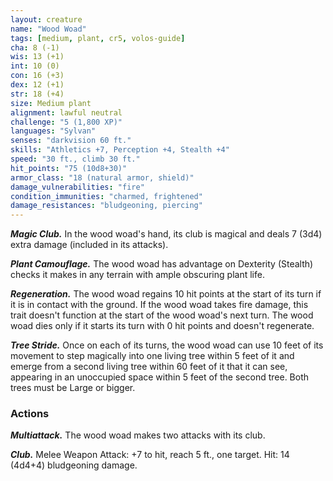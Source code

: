 ```yaml
---
layout: creature
name: "Wood Woad"
tags: [medium, plant, cr5, volos-guide]
cha: 8 (-1)
wis: 13 (+1)
int: 10 (0)
con: 16 (+3)
dex: 12 (+1)
str: 18 (+4)
size: Medium plant
alignment: lawful neutral
challenge: "5 (1,800 XP)"
languages: "Sylvan"
senses: "darkvision 60 ft."
skills: "Athletics +7, Perception +4, Stealth +4"
speed: "30 ft., climb 30 ft."
hit_points: "75 (10d8+30)"
armor_class: "18 (natural armor, shield)"
damage_vulnerabilities: "fire"
condition_immunities: "charmed, frightened"
damage_resistances: "bludgeoning, piercing"
---
```


***Magic Club.*** In the wood woad's hand, its club is magical and deals 7 (3d4) extra damage (included in its attacks).

***Plant Camouflage.*** The wood woad has advantage on Dexterity (Stealth) checks it makes in any terrain with ample obscuring plant life.

***Regeneration.*** The wood woad regains 10 hit points at the start of its turn if it is in contact with the ground. If the wood woad takes fire damage, this trait doesn't function at the start of the wood woad's next turn. The wood woad dies only if it starts its turn with 0 hit points and doesn't regenerate.

***Tree Stride.*** Once on each of its turns, the wood woad can use 10 feet of its movement to step magically into one living tree within 5 feet of it and emerge from a second living tree within 60 feet of it that it can see, appearing in an unoccupied space within 5 feet of the second tree. Both trees must be Large or bigger.

### Actions

***Multiattack.*** The wood woad makes two attacks with its club.

***Club.*** Melee Weapon Attack: +7 to hit, reach 5 ft., one target. Hit: 14 (4d4+4) bludgeoning damage.
